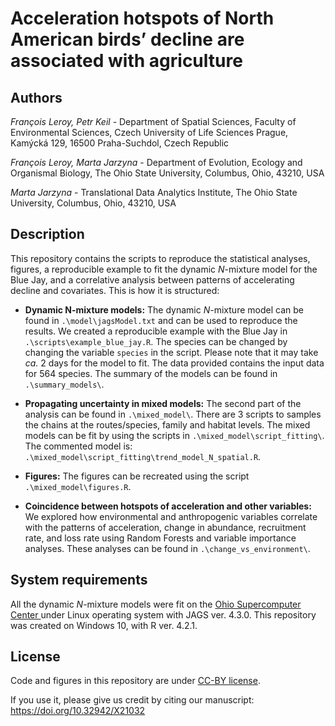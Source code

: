 # Acceleration hotspots of North American birds’ decline are associated with agriculture

## Authors

*François Leroy, Petr Keil* - Department of Spatial Sciences, Faculty of Environmental Sciences, Czech University of Life Sciences Prague, Kamýcká 129, 16500 Praha-Suchdol, Czech Republic

*François Leroy, Marta Jarzyna* - Department of Evolution, Ecology and Organismal Biology, The Ohio State University, Columbus, Ohio, 43210, USA

*Marta Jarzyna* - Translational Data Analytics Institute, The Ohio State University, Columbus, Ohio, 43210, USA

## Description

This repository contains the scripts to reproduce the statistical analyses, figures, a reproducible example to fit the dynamic *N*-mixture model for the Blue Jay, and a correlative analysis between patterns of accelerating decline and covariates. This is how it is structured:

* **Dynamic N-mixture models:** The dynamic *N*-mixture model can be found in `.\model\jagsModel.txt` and can be used to reproduce the results. We created a reproducible example with the Blue Jay in `.\scripts\example_blue_jay.R`. The species can be changed by changing the variable `species` in the script. Please note that it may take *ca.* 2 days for the model to fit. The data provided contains the input data for 564 species. The summary of the models can be found in `.\summary_models\`. 

* **Propagating uncertainty in mixed models:** The second part of the analysis can be found in `.\mixed_model\`. There are 3 scripts to samples the chains at the routes/species, family and habitat levels. The mixed models can be fit by using the scripts in `.\mixed_model\script_fitting\`. The commented model is: `.\mixed_model\script_fitting\trend_model_N_spatial.R`.

* **Figures:** The figures can be recreated using the script `.\mixed_model\figures.R`. 

* **Coincidence between hotspots of acceleration and other variables:** We explored how environmental and anthropogenic variables correlate with the patterns of acceleration, change in abundance, recruitment rate, and loss rate using Random Forests and variable importance analyses. These analyses can be found in `.\change_vs_environment\`. 

## System requirements

All the dynamic *N*-mixture models were fit on the [Ohio Supercomputer Center ](https://www.oh-tech.org/) under Linux operating system with JAGS ver. 4.3.0. This repository was created on Windows 10, with R ver. 4.2.1.   

## License

Code and figures in this repository are under [CC-BY license](https://creativecommons.org/share-your-work/cclicenses/). 

If you use it, please give us credit by citing our manuscript: https://doi.org/10.32942/X21032